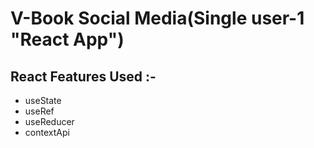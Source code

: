 # V-Book Social Media(Single user-1 "React App")

## React Features Used :-

- useState
- useRef
- useReducer
- contextApi
